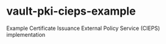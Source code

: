 # vault-pki-cieps-example
Example Certificate Issuance External Policy Service (CIEPS) implementation
